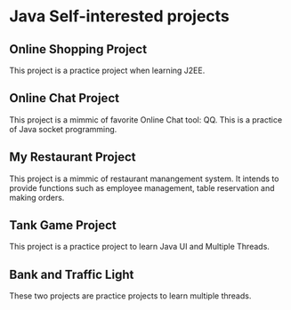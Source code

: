 #  Java Self-interested projects
## Online Shopping Project
This project is a practice project when learning J2EE. 

## Online Chat Project
This project is a mimmic of favorite Online Chat tool: QQ. This is a practice of Java socket programming.

## My Restaurant Project
This project is a mimmic of restaurant manangement system. It intends to provide functions such as employee management, table reservation and making orders. 

## Tank Game Project
This project is a practice project to learn Java UI and Multiple Threads.

## Bank and Traffic Light
These two projects are practice projects to learn multiple threads.

